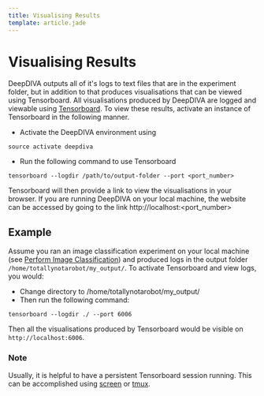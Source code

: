 ```yaml
---
title: Visualising Results
template: article.jade
---
```


# Visualising Results

DeepDIVA outputs all of it's logs to text files that are in the experiment folder, but in addition to that produces visualisations that can be viewed using Tensorboard. All visualisations produced by DeepDIVA are logged and viewable using [Tensorboard](https://www.tensorflow.org/programmers_guide/summaries_and_tensorboard). To view these results, activate an instance of Tensorboard in the following manner.

- Activate the DeepDIVA environment using  

``` shell
source activate deepdiva
```

- Run the following command to use Tensorboard

``` shell
tensorboard --logdir /path/to/output-folder --port <port_number>
```

Tensorboard will then provide a link to view the visualisations in your browser. If you are running DeepDIVA on your local machine, the website can be accessed by going to the link http://localhost:<port_number>

## Example

Assume you ran an image classification experiment on your local machine (see [Perform Image Classification](./use_image_classification.md)) and produced logs in the output folder `/home/totallynotarobot/my_output/`. To activate Tensorboard and view logs, you would:

- Change directory to /home/totallynotarobot/my_output/
- Then run the following command:

``` shell
tensorboard --logdir ./ --port 6006
```

Then all the visualisations produced by Tensorboard would be visible on ```http://localhost:6006```.

### Note

Usually, it is helpful to have a persistent Tensorboard session running. This can be accomplished using [screen](https://wiki.archlinux.org/index.php/GNU_Screen) or [tmux](https://wiki.archlinux.org/index.php/tmux).
